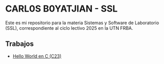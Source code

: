# CARL0S B0YATJIAN - SSL

Este es mi repositorio para la materia Sistemas y Software de Laboratorio (SSL), correspondiente al ciclo lectivo 2025 en la UTN FRBA.

## Trabajos
- [Hello World en C (C23)](./00-CHelloWorld/)